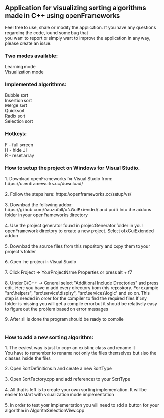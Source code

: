 <h2>Application for visualizing sorting algorithms made in C++ using openFrameworks</h2>  

Feel free to use, share or modify the application. If you have any questions regarding the code, found some bug that<br>
you want to report or simply want to improve the application in any way, please create an issue.<br>

<h3>Two modes available:</h3>
Learning mode<br>
Visualization mode<br>

<h3>Implemented algorithms:</h3>  
Bubble sort<br>
Insertion sort<br>
Merge sort<br>
Quicksort<br>
Radix sort<br>
Selection sort<br>

<h3>Hotkeys:</h3>
F - full screen<br>
H - hide UI<br>
R - reset array<br>

<h3>How to setup the project on Windows for Visual Studio.</h3>
1. Download openFrameworks for Visual Studio from: https://openframeworks.cc/download/<br><br>
2. Follow the steps here: https://openframeworks.cc/setup/vs/<br><br>
3. Download the following addon: https://github.com/frauzufall/ofxGuiExtended/ and put it into the addons folder in your openFrameworks directory<br><br>
4. Use the project generator found in projectGenerator folder in your openFramework directory to create a new project. Select ofxGuiExtended addon<br><br>
5. Download the source files from this repository and copy them to your project's folder<br><br>
6. Open the project in Visual Studio<br><br>
7. Click Project -> YourProjectName Properties or press alt + f7<br><br>
8. Under C/C++ -> General select "Additional Include Directories" and press edit. Here you have to add every directory from this repository. For example "src\helpers", "src\service\display", "src\services\logic" and so on. This step is needed in order for the compiler to find the required files
If any folder is missing you will get a compile error but it should be relatively easy to figure out the problem based on error messages<br><br>
9. After all is done the program should be ready to compile<br><br>
  
<h3>How to add a new sorting algorithm:</h3>
1. The easiest way is just to copy an existing class and rename it<br>
You have to remember to rename not only the files themselves but also the classes inside the files<br><br>
2. Open SortDefinitions.h and create a new SortType<br><br>
3. Open SortFactory.cpp and add references to your SortType<br><br>
4. All that is left is to create your own sorting implementation. It will be easier to start with visualization mode implementation<br><br>
5. In order to test your implementation you will need to add a button for your algorithm in AlgoritmSelectionView.cpp<br><br>
